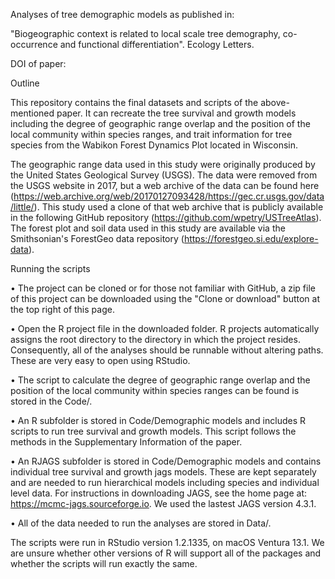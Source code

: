 Analyses of tree demographic models as published in:

"Biogeographic context is related to local scale tree demography, co-occurrence and functional differentiation". Ecology Letters.

DOI of paper: 

Outline

This repository contains the final datasets and scripts of the above-mentioned paper. It can recreate the tree survival and growth models including the degree of geographic range overlap and the position of the local community within species ranges, and trait information for tree species from the Wabikon Forest Dynamics Plot located in Wisconsin.

The geographic range data used in this study were originally produced by the United States Geological Survey (USGS). The data were removed from the USGS website in 2017, but a web archive of the data can be found here (https://web.archive.org/web/20170127093428/https://gec.cr.usgs.gov/data/little/).  This study used a clone of that web archive that is publicly available in the following GitHub repository (https://github.com/wpetry/USTreeAtlas). The forest plot and soil data used in this study are available via the Smithsonian's ForestGeo data repository (https://forestgeo.si.edu/explore-data).

Running the scripts 

•	The project can be cloned or for those not familiar with GitHub, a zip file of this project can be downloaded using the "Clone or download" button at the top right of this page.

•	Open the R project file in the downloaded folder. R projects automatically assigns the root directory to the directory in which the project resides. Consequently, all of the analyses should be runnable without altering paths. These are very easy to open using RStudio.

•	The script to calculate the degree of geographic range overlap and the position of the local community within species ranges can be found is stored in the Code/.

•	An R subfolder is stored in Code/Demographic models and includes R scripts to run tree survival and growth models. This script follows the methods in the Supplementary Information of the paper.

•	An RJAGS subfolder is stored in Code/Demographic models and contains individual tree survival and growth jags models. These are kept separately and are needed to run hierarchical models including species and individual level data. For instructions in downloading JAGS, see the home page at: https://mcmc-jags.sourceforge.io. We used the lastest JAGS version 4.3.1.

•	All of the data needed to run the analyses are stored in Data/.

The scripts were run in RStudio version 1.2.1335, on macOS Ventura 13.1. We are unsure whether other versions of R will support all of the packages and whether the scripts will run exactly the same.
